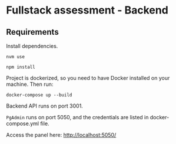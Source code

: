# Fullstack assessment - Backend

## Requirements

Install dependencies.

`nvm use`

`npm install`

Project is dockerized, so you need to have Docker installed on your machine. Then run:

`docker-compose up --build`

Backend API runs on port 3001.

`PgAdmin` runs on port 5050, and the credentials are listed in docker-compose.yml file.

Access the panel here: <http://localhost:5050/>
